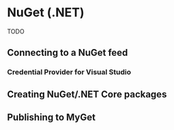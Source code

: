 # NuGet \(.NET\)

TODO

## Connecting to a NuGet feed

### Credential Provider for Visual Studio

## Creating NuGet/.NET Core packages

## Publishing to MyGet
